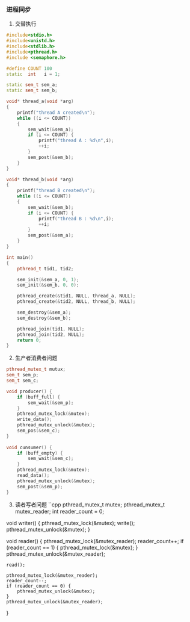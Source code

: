 ### 进程同步
1. 交替执行
```cpp
#include<stdio.h>
#include<unistd.h>
#include<stdlib.h>
#include<pthread.h>
#include <semaphore.h>

#define COUNT 100
static  int   i = 1;

static sem_t sem_a;
static sem_t sem_b;

void* thread_a(void *arg)
{
    printf("thread A created\n");
    while ((i <= COUNT))
    {
        sem_wait(&sem_a);
        if (i <= COUNT) {
            printf("thread A : %d\n",i);
            ++i;
        }
        sem_post(&sem_b);
    }
}

void* thread_b(void *arg)
{
    printf("thread B created\n");
    while ((i <= COUNT))
    {
        sem_wait(&sem_b);
        if (i <= COUNT) {
            printf("thread B : %d\n",i);
            ++i;
        }
        sem_post(&sem_a);
    }
}

int main()
{
    pthread_t tid1, tid2;

    sem_init(&sem_a, 0, 1);
    sem_init(&sem_b, 0, 0);

    pthread_create(&tid1, NULL, thread_a, NULL);
    pthread_create(&tid2, NULL, thread_b, NULL);

    sem_destroy(&sem_a);
    sem_destroy(&sem_b);

    pthread_join(tid1, NULL);
    pthread_join(tid2, NULL);
    return 0;
}
```
2. 生产者消费者问题
```cpp
pthread_mutex_t mutux;
sem_t sem_p;
sem_t sem_c;

void producer() {
    if (buff_full) {
        sem_wait(&sem_p);
    }
    pthread_mutex_lock(&mutex);
    write_data();
    pthread_mutex_unlock(&mutex);
    sem_pos(&sem_c);
}
 
void cunsumer() {
    if (buff_empty) {
        sem_wait(&sem_c);
    }
    pthread_mutex_lock(&mutex);
    read_data();
    pthread_mutex_unlock(&mutex);
    sem_post(&sem_p);
}
```

3. 读者写者问题
``cpp
pthread_mutex_t mutex;
pthread_mutex_t mutex_reader;
int reader_count = 0;

void writer() {
    pthread_mutex_lock(&mutex);
    write();
    pthread_mutex_unlock(&mutex);
}

void reader() {
    pthread_mutex_lock(&mutex_reader);
    reader_count++;
    if (reader_count == 1) {
        pthread_mutex_lock(&mutex);
    }
    pthread_mutex_unlock(&mutex_reader);
    
    read();
    
    pthread_mutex_lock(&mutex_reader);
    reader_count--;
    if (reader_count == 0) {
        pthread_mutex_unlock(&mutex);
    }
    pthread_mutex_unlock(&mutex_reader);
}
